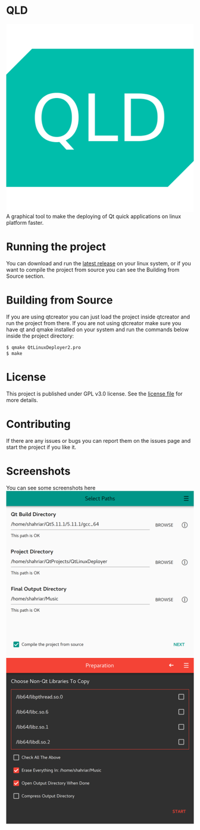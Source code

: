 # QLD
![Icon](icon.png)
A graphical tool to make the deploying of Qt quick applications on linux platform faster.

# Running the project
You can download and run the [latest release]() on your linux system, or if you want to compile the project from source you can see the Building from Source section.

# Building from Source
If you are using qtcreator you can just load the project inside qtcreator and run the project from there. If you are not using qtcreator make sure you have qt and qmake installed on your system and run the commands below inside the project directory:

``` shell
$ qmake QtLinuxDeployer2.pro
$ make
```

# License
This project is published under GPL v3.0 license. See the [license file](LICENSE) for more details.

# Contributing
If there are any issues or bugs you can report them on the issues page and start the project if you like it.

# Screenshots
You can see some screenshots here
![screenshot1](Screenshots/screenshot1.png)
![screenshot2](Screenshots/screenshot7.png)

